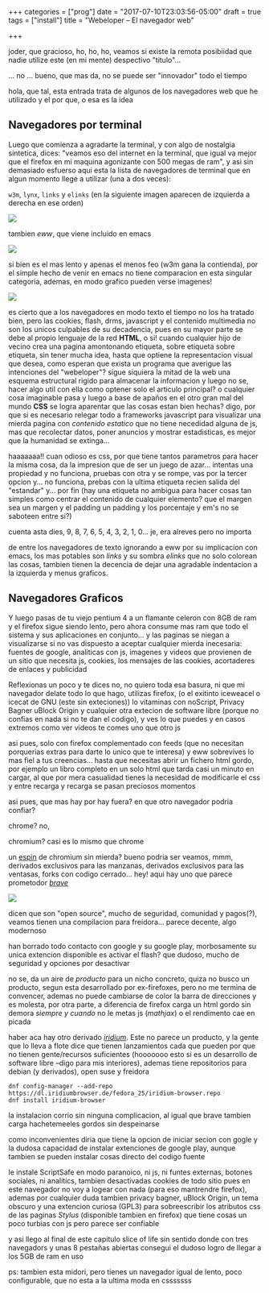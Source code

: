 +++
categories = ["prog"]
date = "2017-07-10T23:03:56-05:00"
draft = true
tags = ["install"]
title = "Webeloper – El navegador web"

+++

joder, que gracioso, ho, ho, ho, veamos si existe la remota posibiidad que nadie
utilize este (en mi mente) despectivo "titulo"...

... no ... bueno, que mas da, no se puede ser "innovador" todo el tiempo

hola, que tal, esta entrada trata de algunos de los navegadores web que he utilizado y
el por que, o esa es la idea

## Navegadores por terminal

Luego que comienza a agradarte la terminal, y con algo de nostalgia sintetica,
dices: "veamos eso del internet en la terminal, que igual va mejor que el
firefox en mi maquina agonizante con 500 megas de ram", y asi sin demasiado
esfuerso aqui esta la lista de navegadores de terminal que en algun momento
llege a utilizar (una a dos veces):

<code class="command" >w3m</code>, <code class="command" >lynx</code>, <code
class="command" >links</code> y <code class="command" >elinks</code> (en la
siguiente imagen aparecen de izquierda a derecha en ese orden)

![](/img/www.jpg)

tambien *eww*, que viene incluido en emacs

![](/img/www-eww.png)

si bien es el mas lento y apenas el menos feo (w3m gana la contienda), por el
simple hecho de venir en emacs no tiene comparacion en esta singular categoria,
ademas, en modo grafico pueden verse imagenes!

![](/img/www-eww-img.png)

es cierto que a los navegadores en modo texto el tiempo no los ha tratado bien,
pero las cookies, flash, drms, javascript y el contenido multimedia no son los
unicos culpables de su decadencia, pues en su mayor parte se debe al propio
lenguaje de la red **HTML**, o si! cuando cualquier hijo de vecino crea una
pagina amontonando etiqueta, sobre etiqueta sobre etiqueta, sin tener mucha
idea, hasta que optiene la representacion visual que desea, como esperan que
exista un programa que averigue las intenciones del "webeloper"? sigue siquiera
la mitad de la web una esquema estructural rigido para almacenar la informacion
y luego no se, hacer algo util con ella como optener solo el articulo principal?
o cualquier cosa imaginable pasa y luego a base de apaños en el otro gran mal
del mundo **CSS** se logra aparentar que las cosas estan bien hechas? digo, por
que si es necesario relegar todo a frameworks javascript para visualizar una
mierda pagina con *contenido estatico* que no tiene necedidad alguna de js, mas
que recolectar datos, poner anuncios y mostrar estadisticas, es mejor que la
humanidad se extinga...

haaaaaaa!! cuan odioso es css, por que tiene tantos parametros para hacer la
misma cosa, da la impresion que de ser un juego de azar... intentas una
propiedad y no funciona, pruebas con otra y se rompe, vas por la tercer opcion
y... no funciona, prebas con la ultima etiqueta recien salida del "estandar"
y... por fin (hay una etiqueta no ambigua para hacer cosas tan simples como
centrar el contenido de cualquier elemento? que el margen sea un margen y el
padding un padding y los porcentaje y em's no se saboteen entre si?)

cuenta asta dies, 9, 8, 7, 6, 5, 4, 3, 2, 1, 0... je, era alreves pero no
importa

de entre los navegadores de texto ignorando a eww por su implicacion
con emacs, los mas potables son *links* y su sombra *elinks* que no solo
colorean las cosas, tambien tienen la decencia de dejar una agradable
indentacion a la izquierda y menus graficos.

## Navegadores Graficos

Y luego pasas de tu viejo pentium 4 a un flamante celeron con 8GB de ram y el
firefox sigue siendo lento, pero ahora consume mas ram que todo el sistema y sus
aplicaciones en conjunto... y las paginas se niegan a visualizarse si no vas
dispuesto a aceptar cualquier mierda inecesaria: fuentes de google, analiticas
con js, imagenes y videos que provienen de un sitio que necesita js, cookies,
los mensajes de las cookies, acortaderes de enlaces y publicidad

Reflexionas un poco y te dices no, no quiero toda esa basura, ni que mi
navegador delate todo lo que hago, utilizas firefox, (o el exitinto iceweacel o
icecat de GNU (este sin exteciones)) lo vitaminas con noScript, Privacy Bagner
uBlock Origin y cualquier otra extecion de software libre (porque no confias en
nada si no te dan el codigo), y ves lo que puedes y en casos extremos como ver
videos te comes uno que otro js

asi pues, solo con firefox complementado con feeds (que no necesitan porquerias
extras para darte lo unico que te interesa) y eww sobrevives lo mas fiel a tus
creencias... hasta que necesitas abrir un fichero html gordo, por ejemplo un libro
completo en un solo html que tarda casi un minuto en cargar, al que por mera
casualidad tienes la necesidad de modificarle el css y entre recarga y recarga
se pasan preciosos momentos

asi pues, que mas hay por hay fuera? en que otro navegador podria confiar?

chrome? no,

chromium? casi es lo mismo que chrome

un [espin](https://en.wikipedia.org/wiki/Chromium_(web_browser)#Other_browsers_based_on_Chromium) de chromium sin mierda? bueno podria ser
veamos, mmm, derivados exclusivos para las manzanas, derivados exclusivos para
las ventasas, forks con codigo cerrado... hey! aqui hay uno que parece prometodor
[*brave*](https://www.brave.com/)

![](/img/brave.png)

dicen que son "open source", mucho de seguridad, comunidad y pagos(?), veamos
tienen una compilacion para freidora... parece decente, algo modernoso

han borrado todo contacto con google y su google play, morbosamente su unica
extencion disponible es activar el flash? que dudoso, mucho de seguridad y
opciones por desactivar

no se, da un aire de *producto* para un nicho concreto, quiza no busco un
producto, segun esta desarrollado por ex-firefoxes, pero no me termina de
convencer, ademas no puede cambiarse de color la barra de direcciones y es
molesta, por otra parte, a diferencia de firefox carga un html gordo sin demora
*siempre y cuando* no le metas js (*mathjax*) o el rendimento cae en picada

haber aca hay otro derivado [*iridium*](https://iridiumbrowser.de/downloads/linux.html).
Este no parece un producto, y la gente que lo lleva a flote dice que tienen
lanzamientos cada que pueden por que no tienen gente/recursos suficientes
(hooooooo esto si es un desarrollo de software libre –digo para mis interiores),
ademas tiene repositorios para debian (y derivados), open suse y freidora


    dnf config-manager --add-repo https://dl.iridiumbrowser.de/fedora_25/iridium-browser.repo
    dnf install iridium-browser

la instalacion corrio sin ninguna complicacion, al igual que brave tambien carga
hachetemeeles gordos sin despeinarse

como inconvenientes diria que tiene la opcion de iniciar secion con gogle y la
dudosa capacidad de instalar extenciones de google play, aunque tambien se
pueden instalar cosas directo del codigo fuente

le instale ScriptSafe en modo paranoico, ni js, ni funtes externas,
botones sociales, ni analitics, tambien desactivadas cookies de todo sitio pues
en este navegador no voy a logear con nada (para eso mantrendre firefox), ademas
por cualquier duda tambien privacy bagner, uBlock Origin, un tema obscuro y una
extencion curiosa (GPL3) para sobreescribir los atributos css de las paginas *Stylus*
(disponible tambien en firefox) que tiene cosas un poco turbias con js pero
parece ser confiable

y asi llego al final de este capitulo slice of life sin sentido donde con tres
navegadors y unas 8 pestañas abiertas consegui el dudoso logro de llegar a los
5GB de ram en uso

ps: tambien esta midori, pero tienes un navegador igual de lento, poco
configurable, que no esta a la ultima moda en csssssss
